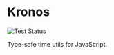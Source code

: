 # Kronos

![Test Status](https://github.com/alexsasharegan/kronos/workflows/Test/badge.svg)

Type-safe time utils for JavaScript.
